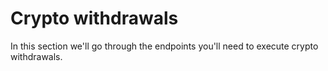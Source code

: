 # Crypto withdrawals

In this section we'll go through the endpoints you'll need to execute crypto withdrawals.

